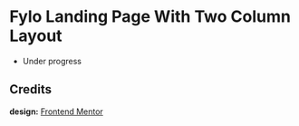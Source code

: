 # Fylo Landing Page With Two Column Layout

- Under progress

## Credits

**design:** [Frontend Mentor](https://www.frontendmentor.io/challenges/fylo-landing-page-with-two-column-layout-5ca5ef041e82137ec91a50f5)
